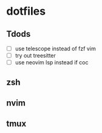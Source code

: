 # dotfiles

## Tdods

- [ ] use telescope instead of fzf vim
- [ ] try out treesitter
- [ ] use neovim lsp instead if coc

## zsh

## nvim

## tmux
